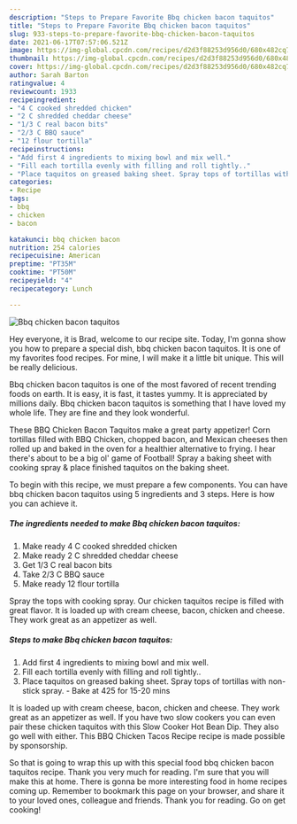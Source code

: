 ```yaml
---
description: "Steps to Prepare Favorite Bbq chicken bacon taquitos"
title: "Steps to Prepare Favorite Bbq chicken bacon taquitos"
slug: 933-steps-to-prepare-favorite-bbq-chicken-bacon-taquitos
date: 2021-06-17T07:57:06.521Z
image: https://img-global.cpcdn.com/recipes/d2d3f88253d956d0/680x482cq70/bbq-chicken-bacon-taquitos-recipe-main-photo.jpg
thumbnail: https://img-global.cpcdn.com/recipes/d2d3f88253d956d0/680x482cq70/bbq-chicken-bacon-taquitos-recipe-main-photo.jpg
cover: https://img-global.cpcdn.com/recipes/d2d3f88253d956d0/680x482cq70/bbq-chicken-bacon-taquitos-recipe-main-photo.jpg
author: Sarah Barton
ratingvalue: 4
reviewcount: 1933
recipeingredient:
- "4 C cooked shredded chicken"
- "2 C shredded cheddar cheese"
- "1/3 C real bacon bits"
- "2/3 C BBQ sauce"
- "12 flour tortilla"
recipeinstructions:
- "Add first 4 ingredients to mixing bowl and mix well."
- "Fill each tortilla evenly with filling and roll tightly.."
- "Place taquitos on greased baking sheet. Spray tops of tortillas with non-stick spray. Bake at 425 for 15-20 mins"
categories:
- Recipe
tags:
- bbq
- chicken
- bacon

katakunci: bbq chicken bacon 
nutrition: 254 calories
recipecuisine: American
preptime: "PT35M"
cooktime: "PT50M"
recipeyield: "4"
recipecategory: Lunch

---
```



![Bbq chicken bacon taquitos](https://img-global.cpcdn.com/recipes/d2d3f88253d956d0/680x482cq70/bbq-chicken-bacon-taquitos-recipe-main-photo.jpg)

Hey everyone, it is Brad, welcome to our recipe site. Today, I'm gonna show you how to prepare a special dish, bbq chicken bacon taquitos. It is one of my favorites food recipes. For mine, I will make it a little bit unique. This will be really delicious.

Bbq chicken bacon taquitos is one of the most favored of recent trending foods on earth. It is easy, it is fast, it tastes yummy. It is appreciated by millions daily. Bbq chicken bacon taquitos is something that I have loved my whole life. They are fine and they look wonderful.

These BBQ Chicken Bacon Taquitos make a great party appetizer! Corn tortillas filled with BBQ Chicken, chopped bacon, and Mexican cheeses then rolled up and baked in the oven for a healthier alternative to frying. I hear there&#39;s about to be a big ol&#39; game of Football! Spray a baking sheet with cooking spray &amp; place finished taquitos on the baking sheet.


To begin with this recipe, we must prepare a few components. You can have bbq chicken bacon taquitos using 5 ingredients and 3 steps. Here is how you can achieve it.

<!--inarticleads1-->

##### The ingredients needed to make Bbq chicken bacon taquitos:

1. Make ready 4 C cooked shredded chicken
1. Make ready 2 C shredded cheddar cheese
1. Get 1/3 C real bacon bits
1. Take 2/3 C BBQ sauce
1. Make ready 12 flour tortilla


Spray the tops with cooking spray. Our chicken taquitos recipe is filled with great flavor. It is loaded up with cream cheese, bacon, chicken and cheese. They work great as an appetizer as well. 

<!--inarticleads2-->

##### Steps to make Bbq chicken bacon taquitos:

1. Add first 4 ingredients to mixing bowl and mix well.
1. Fill each tortilla evenly with filling and roll tightly..
1. Place taquitos on greased baking sheet. Spray tops of tortillas with non-stick spray. - Bake at 425 for 15-20 mins


It is loaded up with cream cheese, bacon, chicken and cheese. They work great as an appetizer as well. If you have two slow cookers you can even pair these chicken taquitos with this Slow Cooker Hot Bean Dip. They also go well with either. This BBQ Chicken Tacos Recipe recipe is made possible by sponsorship. 

So that is going to wrap this up with this special food bbq chicken bacon taquitos recipe. Thank you very much for reading. I'm sure that you will make this at home. There is gonna be more interesting food in home recipes coming up. Remember to bookmark this page on your browser, and share it to your loved ones, colleague and friends. Thank you for reading. Go on get cooking!
